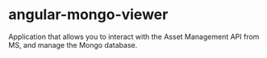 # angular-mongo-viewer
Application that allows you to interact with the Asset Management API from MS, and manage the Mongo database. 
